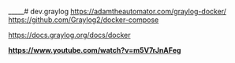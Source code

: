 _____# dev.graylog
https://adamtheautomator.com/graylog-docker/
https://github.com/Graylog2/docker-compose

https://docs.graylog.org/docs/docker


******https://www.youtube.com/watch?v=m5V7rJnAFeg******
